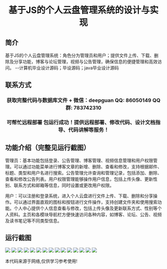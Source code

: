 <p><h1 align="center">基于JS的个人云盘管理系统的设计与实现</h1></p>

## 简介
基于JS的个人云盘管理系统：角色分为管理员和用户；提供文件上传、下载、删除及分享功能，博客与论坛管理，视频与公告管理，确保信息的便捷管理和高效访问。    --计算机毕业设计源码；毕设源码；java毕业设计源码


## 联系方式
<p><h3 align="center">获取完整代码与数据库文件 + 微信：deepguan QQ: 86050149 QQ群: 783742310</h3></p>
<p><h3 align="center">可帮忙远程部署 包运行成功！提供远程部署、修改代码、设计文档指导、代码讲解等服务！</h3></p>

## 功能介绍（完整见运行截图）
管理员：基本功能包括登录、公告管理、博客管理、视频信息管理和用户权限管理。可以通过功能菜单进行博客文章的新增、删除、查看和修改，支持根据邮件、标题、类型和用户名进行搜索。公告管理允许查询和管理记录，包括添加、删除、查看和修改公告列表。用户权限管理能够操作用户信息，包括上传头像、更新性别、联系方式和邮箱等信息，同时设置或更改用户权限。

用户：可以注册和登录系统，进入个人云盘进行文件上传、下载、删除和分享操作。可以通过界面直观的图标和按钮进行文件操作，支持创建文件夹和使用搜索功能。个人中心提供个人信息查看与修改，包括上传头像及更新联系方式、性别等个人资料。主页和各模块导航栏方便快速访问各种内容，如博客、论坛、公告、视频及读书笔记等不同类型信息。


## 运行截图
![](https://bs-1329754181.cos.ap-shanghai.myqcloud.com/spring/PersonalCloudDiskManagementSystemBasedOnJS/img/001.jpg)
![](https://bs-1329754181.cos.ap-shanghai.myqcloud.com/spring/PersonalCloudDiskManagementSystemBasedOnJS/img/002.jpg)
![](https://bs-1329754181.cos.ap-shanghai.myqcloud.com/spring/PersonalCloudDiskManagementSystemBasedOnJS/img/003.jpg)
![](https://bs-1329754181.cos.ap-shanghai.myqcloud.com/spring/PersonalCloudDiskManagementSystemBasedOnJS/img/004.jpg)
![](https://bs-1329754181.cos.ap-shanghai.myqcloud.com/spring/PersonalCloudDiskManagementSystemBasedOnJS/img/005.jpg)
![](https://bs-1329754181.cos.ap-shanghai.myqcloud.com/spring/PersonalCloudDiskManagementSystemBasedOnJS/img/006.jpg)
![](https://bs-1329754181.cos.ap-shanghai.myqcloud.com/spring/PersonalCloudDiskManagementSystemBasedOnJS/img/007.jpg)
![](https://bs-1329754181.cos.ap-shanghai.myqcloud.com/spring/PersonalCloudDiskManagementSystemBasedOnJS/img/008.jpg)
![](https://bs-1329754181.cos.ap-shanghai.myqcloud.com/spring/PersonalCloudDiskManagementSystemBasedOnJS/img/009.jpg)
![](https://bs-1329754181.cos.ap-shanghai.myqcloud.com/spring/PersonalCloudDiskManagementSystemBasedOnJS/img/010.jpg)
![](https://bs-1329754181.cos.ap-shanghai.myqcloud.com/spring/PersonalCloudDiskManagementSystemBasedOnJS/img/011.jpg)
![](https://bs-1329754181.cos.ap-shanghai.myqcloud.com/spring/PersonalCloudDiskManagementSystemBasedOnJS/img/012.jpg)
![](https://bs-1329754181.cos.ap-shanghai.myqcloud.com/spring/PersonalCloudDiskManagementSystemBasedOnJS/img/013.jpg)
![](https://bs-1329754181.cos.ap-shanghai.myqcloud.com/spring/PersonalCloudDiskManagementSystemBasedOnJS/img/014.jpg)
![](https://bs-1329754181.cos.ap-shanghai.myqcloud.com/spring/PersonalCloudDiskManagementSystemBasedOnJS/img/015.jpg)

<p>本代码来源于网络,仅供学习参考使用!</p>
